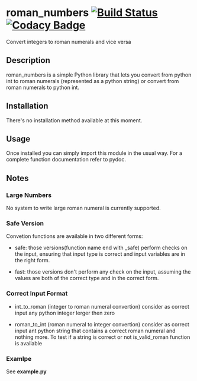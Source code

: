 # roman_numbers [![Build Status](https://travis-ci.com/FilippoRanza/roman_numbers.svg?branch=master)](https://travis-ci.com/FilippoRanza/roman_numbers) [![Codacy Badge](https://api.codacy.com/project/badge/Grade/1d68e4e50fb44ace853305e19e46b8ae)](https://app.codacy.com/app/FilippoRanza/roman_numbers?utm_source=github.com&utm_medium=referral&utm_content=FilippoRanza/roman_numbers&utm_campaign=Badge_Grade_Dashboard)
Convert integers to roman numerals and vice versa

## Description
roman_numbers is a simple Python library that lets you convert from python int to 
roman numerals (represented as a python string) or convert from roman numerals 
to python int. 

## Installation
There's no installation method available at this moment.

## Usage
Once installed you can simply import this module
in the usual way. For a complete function
documentation refer to pydoc.

## Notes
### Large Numbers
No system to write large roman numeral is currently supported.

### Safe Version
Convetion functions are available in two different forms:
+   safe: those versions(function name end with _safe) perform 
checks on the input, ensuring that input type is correct and 
input variables are in the right form.

+   fast: those versions don't perform any check on the input, 
assuming the values are both of the correct type and in the 
correct form.

### Correct Input Format
+   int_to_roman (integer to roman numeral convertion) consider 
as correct input any python integer lerger then zero

+   roman_to_int (roman numeral to integer convertion) consider
as correct input ant python string that contains a correct 
roman numeral and nothing more. To test if a string is correct
or not is_valid_roman function is available

### Examlpe
See **example.py** 